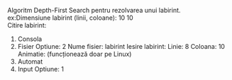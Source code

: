 Algoritm Depth-First Search pentru rezolvarea unui labirint.</br>
ex:Dimensiune labirint (linii, coloane): 10 10</br>
Citire labirint:
1. Consola
2. Fisier
Optiune: 2
Nume fisier: labirint
Iesire labirint:
Linie: 8
Coloana: 10
Animatie: (funcționează doar pe Linux)
1. Automat
2. Input
Optiune: 1
